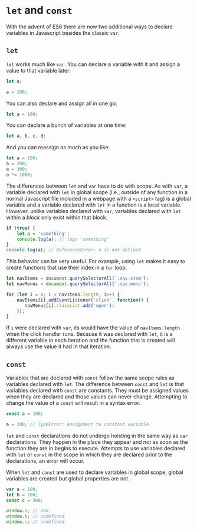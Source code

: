 # `let` and `const`

With the advent of ES6 there are now two additional ways to declare variables in Javascript besides the classic `var`.

## `let`

`let` works much like `var`. You can declare a variable with it and assign a value to that variable later:

```js
let a;

a = 100;
```

You can also declare and assign all in one go:

```js
let a = 100;
```

You can declare a bunch of variables at one time:

```js
let a, b, c, d;
```

And you can reassign as much as you like:

```js
let a = 100;
a = 200;
a = 300;
a *= 1000;
```

The differences between `let` and `var` have to do with scope. As with `var`, a variable declared with `let` in global scope (i.e., outside of any function in a normal Javascript file included in a webpage with a `<script>` tag) is a global variable and a variable declared with `let` in a function is a local variable. However, unlike variables declared with `var`, variables declared with `let` within a _block_ only exist within that block.

```js
if (true) {
    let a = 'something';
    console.log(a); // logs 'something'
}
console.log(a); // ReferenceError: a is not defined
```

This behavior can be very useful. For example, using `let` makes it easy to create functions that use their index in a `for` loop:

```js
let navItems = document.querySelectorAll('.nav-item');
let navMenus = document.querySelectorAll('.nav-menu');

for (let i = 0; i < navItems.length; i++) {
    navItems[i].addEventListener('click', function() {
       navMenus[i].classList.add('open');
    });
}
```

If `i` were declared with `var`, its would have the value of `navItems.length` when the click handler runs. Because it was declared  with `let`, it is a different variable in each iteration and the function that is created will always use the value it had in that iteration.

## `const`

Variables that are declared with `const` follow the same scope rules as variables declared with `let`. The difference between `const` and `let` is that variables declared with `const`   are constants. They must be assigned values when they are declared and those values can never change. Attempting to change the value of a `const` will result in a syntax error.

```js
const a = 100;

a = 200; // TypeError: Assignment to constant variable.
```

`let` and `const` declarations do not undergo hoisting in the same way as `var` declarations. They happen in the place they appear and not as soon as the function they are in begins to execute. Attempts to use variables declared with `let` or `const` in the scope in which they are declared prior to the declarations, an error will occur.

When `let` and `const` are used to declare variables in global scope, global variables are created but global properties are not.

```js
var a = 100;
let b = 200;
const c = 300;

window.a; // 100
window.b; // undefined
window.c; // undefined
```





